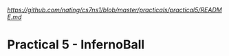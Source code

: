 
*https://github.com/nating/cs7ns1/blob/master/practicals/practical5/README.md*

# Practical 5 - InfernoBall
